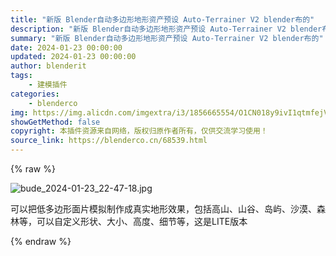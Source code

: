 ```yaml
---
title: "新版 Blender自动多边形地形资产预设 Auto-Terrainer V2 blender布的"
description: "新版 Blender自动多边形地形资产预设 Auto-Terrainer V2 blender布的"
summary: "新版 Blender自动多边形地形资产预设 Auto-Terrainer V2 blender布的"
date: 2024-01-23 00:00:00
updated: 2024-01-23 00:00:00
author: blenderit
tags: 
    - 建模插件
categories:
    - blenderco
img: https://img.alicdn.com/imgextra/i3/1856665554/O1CN018y9ivI1qtmfejVYrw_!!1856665554.jpg
showGetMethod: false
copyright: 本插件资源来自网络，版权归原作者所有，仅供交流学习使用！
source_link: https://blenderco.cn/68539.html
---
```


{% raw %}
<p><img class="aligncenter" src="https://img.alicdn.com/imgextra/i3/1856665554/O1CN018y9ivI1qtmfejVYrw_!!1856665554.jpg" alt="bude_2024-01-23_22-47-18.jpg"></p><p>可以把低多边形面片模拟制作成真实地形效果，包括高山、山谷、岛屿、沙漠、森林等，可以自定义形状、大小、高度、细节等，这是LITE版本</p>
<div style="display: none">blenderco</div>
{% endraw %}